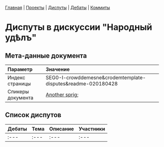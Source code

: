 [Главная](../) | [Проекты](../projects/) | [Диспуты](../disputes/) | [Дебаты](../debates/) | [Коммиты](../../../commits/master)

# Диспуты в дискуссии "Народный удѣлъ"

## Мета-данные документа 

| Параметр | Значение |
| :---        |     :---      |
| Индекс страницы     |   SEG0-I-crowddemesne&crodemtemplate-disputes&readme-020180428 |
| Спикеры документа    |   [Another sprig](https://github.com/asprig);    |

## Список диспутов

|  Дебаты | Тема |    Описание      |    Участники      |
| :---        |     :---      |    :---      |    :---      |
| :---        |     :---      |    :---      |    :---      |
